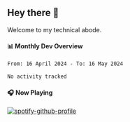 ## Hey there 👋

Welcome to my technical abode.

#### 📊 Monthly Dev Overview
<!--START_SECTION:waka-->

```txt
From: 16 April 2024 - To: 16 May 2024

No activity tracked
```

<!--END_SECTION:waka-->

#### 🎧 Now Playing

[![spotify-github-profile](https://spotify-github-profile.vercel.app/api/view?uid=james2mid&cover_image=true&theme=natemoo-re)](https://open.spotify.com/user/james2mid?si=2b3baf2b09cb499e)
